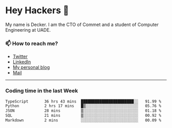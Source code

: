 # Hey Hackers 👋

My name is Decker. I am the CTO of Commet and a student of Computer Engineering at UADE.

### 📫 How to reach me?
- [Twitter](https://x.com/0xDecker) 
- [LinkedIn](https://www.linkedin.com/in/decker-urbano/) 
- [My personal blog](http://decker.sh) 
- [Mail](mailto:me@decker.sh)

---

### Coding time in the last Week

<!--START_SECTION:waka-->

```txt
TypeScript       36 hrs 43 mins  ███████████████████████░░   91.99 %
Python           2 hrs 17 mins   █▒░░░░░░░░░░░░░░░░░░░░░░░   05.76 %
JSON             28 mins         ▒░░░░░░░░░░░░░░░░░░░░░░░░   01.18 %
SQL              21 mins         ▒░░░░░░░░░░░░░░░░░░░░░░░░   00.92 %
Markdown         2 mins          ░░░░░░░░░░░░░░░░░░░░░░░░░   00.09 %
```

<!--END_SECTION:waka-->
